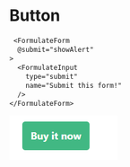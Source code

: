 #  Button

```
 <FormulateForm
  @submit="showAlert"
>
  <FormulateInput
    type="submit"
    name="Submit this form!"
  />
</FormulateForm>
```

![](images\button.png)